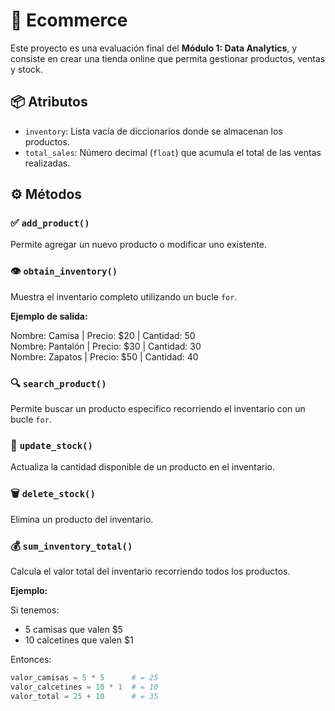 # 🛒 Ecommerce

Este proyecto es una evaluación final del **Módulo 1: Data Analytics**, y consiste en crear una tienda online que permita gestionar productos, ventas y stock.

## 📦 Atributos

- `inventory`: Lista vacía de diccionarios donde se almacenan los productos.
- `total_sales`: Número decimal (`float`) que acumula el total de las ventas realizadas.

## ⚙️ Métodos

### ✅ `add_product()`
Permite agregar un nuevo producto o modificar uno existente.

### 👁️ `obtain_inventory()`
Muestra el inventario completo utilizando un bucle `for`.

**Ejemplo de salida:**

Nombre: Camisa | Precio: $20 | Cantidad: 50  
Nombre: Pantalón | Precio: $30 | Cantidad: 30  
Nombre: Zapatos | Precio: $50 | Cantidad: 40


### 🔍 `search_product()`
Permite buscar un producto específico recorriendo el inventario con un bucle `for`.

### 🔁 `update_stock()`
Actualiza la cantidad disponible de un producto en el inventario.

### 🗑️ `delete_stock()`
Elimina un producto del inventario.

### 💰 `sum_inventory_total()`
Calcula el valor total del inventario recorriendo todos los productos.

**Ejemplo:**

Si tenemos:
- 5 camisas que valen $5
- 10 calcetines que valen $1

Entonces:
```python
valor_camisas = 5 * 5      # = 25
valor_calcetines = 10 * 1  # = 10
valor_total = 25 + 10      # = 35

